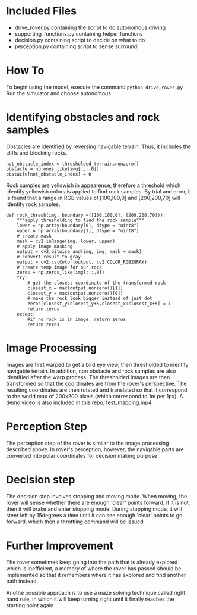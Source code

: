 # Included Files
* drive_rover.py containing the script to do autonomous driving
* supporting_functions.py containing helper functions
* decision.py containing script to decide on what to do
* perception.py containing script to sense surroundi

# How To
To begin using the model, execute the command
`python drive_rover.py`
Run the simulator and choose autonomous

# Identifying obstacles and rock samples
Obstacles are identified by reversing navigable terrain. Thus, it includes the cliffs and blocking rocks. 
```
not_obstacle_index = thresholded_terrain.nonzero()
obstacle = np.ones_like(img[:,:,0])
obstacle[not_obstacle_index] = 0
```
Rock samples are yellowish in appearence, therefore a threshold which identify yellowish colors is applied to find rock samples. By trial and error, it is found that a range in RGB values of [100,100,0] and [200,200,70] will identify rock samples.

```
def rock_thresh(img, boundary =([100,100,0], [200,200,70])):
    """apply thresholding to find the rock sample"""
    lower = np.array(boundary[0], dtype = "uint8")
    upper = np.array(boundary[1], dtype = "uint8")
    # create mask
    mask = cv2.inRange(img, lower, upper)
    # apply image masking
    output = cv2.bitwise_and(img, img, mask = mask)
    # convert result to gray
    output = cv2.cvtColor(output, cv2.COLOR_RGB2GRAY)
    # create temp image for our rock
    zeros = np.zeros_like(img[:,:,0])
    try:
        # get the closest coordinate of the transformed rock
        closest_x = max(output.nonzero()[1])
        closest_y = max(output.nonzero()[0])
        # make the rock look bigger instead of just dot
        zeros[closest_y:closest_y+5,closest_x:closest_x+5] = 1
        return zeros
    except:
        #if no rock is in image, return zeros
        return zeros
```


# Image Processing
Images are first warped to get a bird eye view, then thresholded to identify navigable terrain. In addition, non obstacle and rock samples are also identified after the warp process. The thresholded images are then transformed so that the coordinates are from the rover's perspective. The resulting coordinates are then rotated and translated so that it correspond to the world map of 200x200 pixels (which correspond to 1m per 1px). A demo video is also included in this repo, test_mapping.mp4

# Perception Step
The perception step of the rover is similar to the image processing described above. In rover's perception, however, the navigable parts are converted into polar coordinates for decision making purpose

# Decision step
The decision step involves stopping and moving mode. When moving, the rover will sense whether there are enough 'clear' points forward, if it is not, then it will brake and enter stopping mode. During stopping mode, it will steer left by 15degrees a time until it can see enough 'clear' points to go forward, which then a throttling command will be issued


# Further Improvement
The rover sometimes keep going into the path that is already explored which is inefficient, a memory of where the rover has passed should be implemented so that it remembers where it has explored and find another path instead.

Anothe possible approach is to use a maze solving technique called right hand rule, in which it will keep turning right until it finally reaches the starting point again


